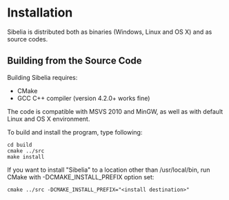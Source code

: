 Installation
============

Sibelia is distributed both as binaries (Windows, Linux and OS X)
and as source codes. 

Building from the Source Code
-----------------------------

Building Sibelia requires:
* CMake
* GCC C++ compiler (version 4.2.0+ works fine)

The code is compatible with MSVS 2010 and MinGW, as well as with default
Linux and OS X environment.

To build and install the program, type following:

	cd build
	cmake ../src
	make install

If you want to install "Sibelia" to a location other than /usr/local/bin,
run CMake with -DCMAKE_INSTALL_PREFIX option set:

	cmake ../src -DCMAKE_INSTALL_PREFIX="<install destination>"